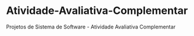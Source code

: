 # Atividade-Avaliativa-Complementar
 Projetos de Sistema de Software - Atividade Avaliativa Complementar
